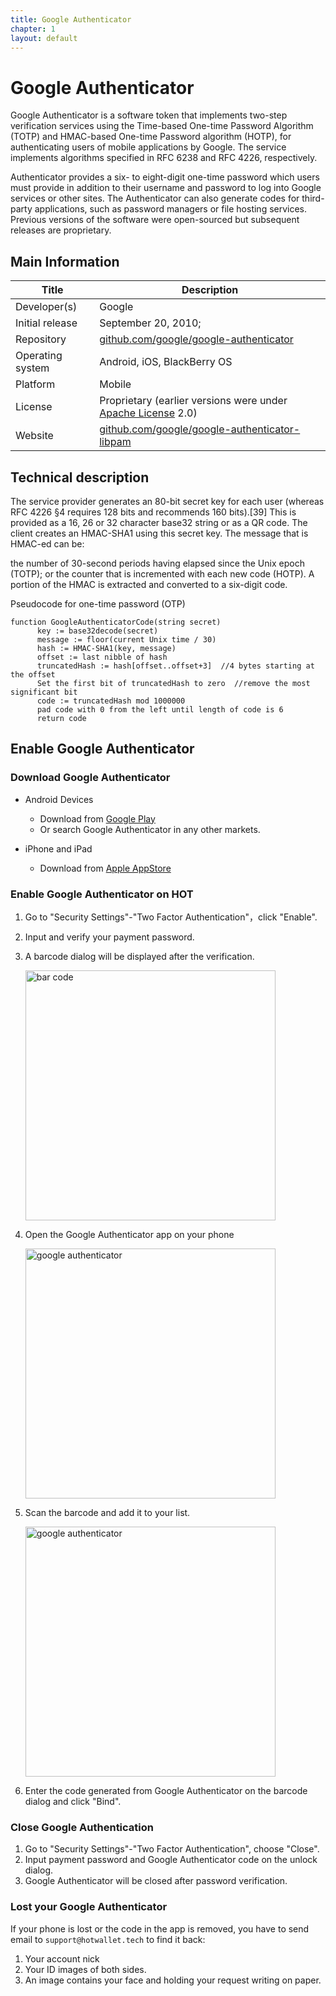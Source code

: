 ```yaml
---
title: Google Authenticator
chapter: 1
layout: default
---
```


# Google Authenticator

Google Authenticator is a software token that implements two-step verification services using the Time-based One-time Password Algorithm (TOTP) and HMAC-based One-time Password algorithm (HOTP), for authenticating users of mobile applications by Google. The service implements algorithms specified in RFC 6238 and RFC 4226, respectively.

Authenticator provides a six- to eight-digit one-time password which users must provide in addition to their username and password to log into Google services or other sites. The Authenticator can also generate codes for third-party applications, such as password managers or file hosting services. Previous versions of the software were open-sourced but subsequent releases are proprietary.

## Main Information

Title | Description
 --- | --- 
 Developer(s) | Google
 Initial release | September 20, 2010; 
 Repository | [github.com/google/google-authenticator](https://github.com/google/google-authenticator)
 Operating system | Android, iOS, BlackBerry OS
 Platform | Mobile
 License | Proprietary (earlier versions were under [Apache License](https://en.wikipedia.org/wiki/Apache_License) 2.0)
 Website | [github.com/google/google-authenticator-libpam](https://github.com/google/google-authenticator-libpam)
 
## Technical description

The service provider generates an 80-bit secret key for each user (whereas RFC 4226 §4 requires 128 bits and recommends 160 bits).[39] This is provided as a 16, 26 or 32 character base32 string or as a QR code. The client creates an HMAC-SHA1 using this secret key. The message that is HMAC-ed can be:

the number of 30-second periods having elapsed since the Unix epoch (TOTP); or
the counter that is incremented with each new code (HOTP).
A portion of the HMAC is extracted and converted to a six-digit code.

Pseudocode for one-time password (OTP)

```text
function GoogleAuthenticatorCode(string secret)
      key := base32decode(secret)
      message := floor(current Unix time / 30)
      hash := HMAC-SHA1(key, message)
      offset := last nibble of hash
      truncatedHash := hash[offset..offset+3]  //4 bytes starting at the offset
      Set the first bit of truncatedHash to zero  //remove the most significant bit
      code := truncatedHash mod 1000000
      pad code with 0 from the left until length of code is 6
      return code
```

## Enable Google Authenticator

### Download Google Authenticator

* Android Devices
    * Download from [Google Play](https://play.google.com/store/apps/details?id=com.google.android.apps.authenticator2) 
    * Or search Google Authenticator in any other markets.
   
* iPhone and iPad
    * Download from [Apple AppStore](http://appstore.com/googleauthenticator)
    
### Enable Google Authenticator on HOT

1. Go to "Security Settings"-"Two Factor Authentication"，click "Enable".
2. Input and verify your payment password.
3. A barcode dialog will be displayed after the verification.

    <img src="/assets/images/p0.png" style="width:400px;" alt="bar code">
    
4. Open the Google Authenticator app on your phone

    <img src="/assets/images/p2.png" style="width:400px;" alt="google authenticator">

5. Scan the barcode and add it to your list.

    <img src="/assets/images/p3.png" style="width:400px;" alt="google authenticator">
    
6. Enter the code generated from Google Authenticator on the barcode dialog and click "Bind".

### Close Google Authentication

1. Go to "Security Settings"-"Two Factor Authentication", choose "Close".
2. Input payment password and Google Authenticator code on the unlock dialog.
3. Google Authenticator will be closed after password verification.

### Lost your Google Authenticator

If your phone is lost or the code in the app is removed, you have to send email to `support@hotwallet.tech` to find it back:

1. Your account nick
2. Your ID images of both sides.
3. An image contains your face and holding your request writing on paper.
